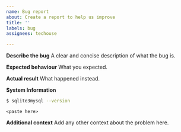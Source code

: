 ```yaml
---
name: Bug report
about: Create a report to help us improve
title: ''
labels: bug
assignees: techouse

---
```


**Describe the bug**
A clear and concise description of what the bug is.

**Expected behaviour**
What you expected.

**Actual result**
What happened instead.

**System Information**

```bash
$ sqlite3mysql --version
```

```
<paste here>
```

**Additional context**
Add any other context about the problem here.
